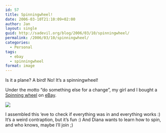 ```yaml
---
id: 57
title: Spinningwheel!
date: 2006-03-10T21:10:09+02:00
author: Jan
layout: single
guid: http://sadevil.org/blog/2006/03/10/spinningwheel/
permalink: /2006/03/10/spinningwheel/
categories:
  - Personal
tags:
  - ebay
  - spinningwheel
format: image
---
```

Is it a plane? A bird! No! It&#8217;s a spinningwheel!

Under the motto &#8220;do something else for a change&#8221;, my girl and I bought a <a href="https://sadevil.org/piwigo/index.php/category/92-spinning" target="_blank">Spinning wheel</a> on <a href="http://cgi.benl.ebay.be/ws/eBayISAPI.dll?ViewItem&rd=1&item=8264090330&ssPageName=STRK:MEWN:IT" target="_blank">eBay</a>.

![]("/assets/files/2006/03/small_IMG_1595-sm.jpg) 

I assembled this &#8216;eve to check if everything was in and everything works :) It&#8217;s a weird contraption, but it&#8217;s fun :) And Diana wants to learn how to spin, and who knows, maybe I&#8217;ll join ;)